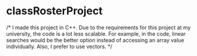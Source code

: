 # classRosterProject
/*
  I made this project in C++. Due to the requirements for this project at my university, the code is a lot less scalable. 
  For example, in the code, linear searches would be the better option instead of accessing an array value individually.
  Also, I prefer to use vectors.
*/
